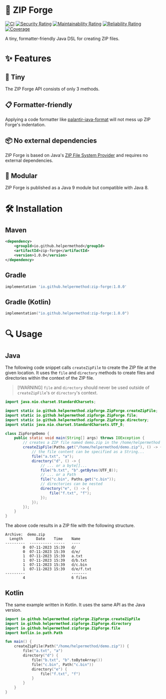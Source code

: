 # 🌋 ZIP Forge

[![CI](https://github.com/helpermethod/zip-forge/actions/workflows/ci.yml/badge.svg)](https://github.com/helpermethod/zip-forge/actions/workflows/ci.yml)
[![Security Rating](https://sonarcloud.io/api/project_badges/measure?project=io.github.helpermethod%3Azip-forge&metric=security_rating)](https://sonarcloud.io/summary/new_code?id=io.github.helpermethod%3Azip-forge)
[![Maintainability Rating](https://sonarcloud.io/api/project_badges/measure?project=io.github.helpermethod%3Azip-forge&metric=sqale_rating)](https://sonarcloud.io/summary/new_code?id=io.github.helpermethod%3Azip-forge)
[![Reliability Rating](https://sonarcloud.io/api/project_badges/measure?project=io.github.helpermethod%3Azip-forge&metric=reliability_rating)](https://sonarcloud.io/summary/new_code?id=io.github.helpermethod%3Azip-forge)
[![Coverage](https://sonarcloud.io/api/project_badges/measure?project=io.github.helpermethod%3Azip-forge&metric=coverage)](https://sonarcloud.io/summary/new_code?id=io.github.helpermethod%3Azip-forge)

A tiny, formatter-friendly Java DSL for creating ZIP files.

# :sparkles: Features

## :pinching_hand: Tiny

The ZIP Forge API consists of only 3 methods.

## :clipboard: Formatter-friendly

Applying a code formatter like [palantir-java-format](https://github.com/palantir/palantir-java-format) will not mess up ZIP Forge's indentation.

## :package: No external dependencies

ZIP Forge is based on Java's [ZIP File System Provider](https://docs.oracle.com/javase/8/docs/technotes/guides/io/fsp/zipfilesystemprovider.html) and requires no external dependencies.

## :jigsaw: Modular

ZIP Forge is published as a Java 9 module but compatible with Java 8.

# :hammer_and_wrench: Installation

## Maven

```xml
<dependency>
    <groupId>io.github.helpermethod</groupId>
    <artifactId>zip-forge</artifactId>
    <version>1.0.0</version>
</dependency>
```

## Gradle

```groovy
implementation 'io.github.helpermethod:zip-forge:1.0.0'
```

## Gradle (Kotlin)

```kotlin
implementation("io.github.helpermethod:zip-forge:1.0.0")
```

# :mag: Usage

## Java

The following code snippet calls `createZipFile` to create the ZIP file at the given location.
It uses the `file` and `directory` methods to create files and directories within the context of the ZIP file.

> [!WARNING] `file` and `directory` should never be used outside of `createZipFile`'s or `directory`'s context.

```java
import java.nio.charset.StandardCharsets;

import static io.github.helpermethod.zipforge.ZipForge.createZipFile;
import static io.github.helpermethod.zipforge.ZipForge.file;
import static io.github.helpermethod.zipforge.ZipForge.directory;
import static java.nio.charset.StandardCharsets.UTF_8;

class ZipForgeDemo {
    public static void main(String[] args) throws IOException {
        // creates a ZIP file named demo.zip in the /home/helpermethod directory
        createZipFile(Paths.get("/home/helpermethod/demo.zip"), () -> {
            // the file content can be specified as a String...
            file("a.txt", "a");
            directory("d", () -> {
                // ... or a byte[]...
                file("b.txt", "b".getBytes(UTF_8));
                // ... or a Path
                file("c.bin", Paths.get("c.bin"));
                // directories can be nested
                directory("e", () -> {
                    file("f.txt", "f");
                });
            });
        });
    }
}
```

The above code results in a ZIP file with the following structure.

```
Archive:  demo.zip
  Length      Date    Time    Name
---------  ---------- -----   ----
        0  07-11-2023 15:39   d/
        0  07-11-2023 15:39   d/e/
        1  07-11-2023 15:39   a.txt
        1  07-11-2023 15:39   d/b.txt
        1  07-11-2023 15:39   d/c.bin
        1  07-11-2023 15:39   d/e/f.txt
---------                     -------
        4                     6 files
```

## Kotlin

The same example written in Kotlin. It uses the same API as the Java version.

```kotlin
import io.github.helpermethod.zipforge.ZipForge.createZipFile
import io.github.helpermethod.zipforge.ZipForge.directory
import io.github.helpermethod.zipforge.ZipForge.file
import kotlin.io.path.Path

fun main() {
    createZipFile(Path("/home/helpermethod/demo.zip")) {
        file("a.txt", "a")
        directory("d") {
            file("b.txt", "b".toByteArray())
            file("c.bin", Path("c.bin"))
            directory("e") {
                file("f.txt", "f")
            }
        }
    }
}
```
